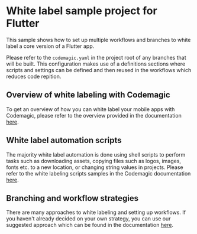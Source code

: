 # White label sample project for Flutter

This sample shows how to set up multiple workflows and branches to white label a core version of a Flutter app. 

Please refer to the `codemagic.yaml` in the project root of any branches that will be built. This configuration makes use of a definitions sections where scripts and settings can be defined and then reused in the workflows which reduces code repition.
## Overview of white labeling with Codemagic

To get an overview of how you can white label your mobile apps with Codemagic, please refer to the overview provided in the documentation [here](https://docs.codemagic.io/knowledge-white-label/white-label-apps-overview/).

## White label automation scripts

The majority white label automation is done using shell scripts to perform tasks such as downloading assets, copying files such as logos, images, fonts etc. to a new location, or changing string values in projects. Please refer to the white labeling scripts samples in the Codemagic documentation [here](https://docs.codemagic.io/knowledge-white-label/white-label-scripts/).

## Branching and workflow strategies

There are many approaches to white labeling and setting up workflows. If you haven't already decided on your own strategy, you can use our suggested approach which can be found in the documentation [here](https://docs.codemagic.io/knowledge-white-label/white-label-branching-strategies/).

